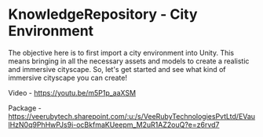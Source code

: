 # KnowledgeRepository - City Environment

The objective here is to first import a city environment into Unity. This means bringing in all the necessary assets and models to create a realistic and immersive cityscape. So, let's get started and see what kind of immersive cityscape you can create!

Video - https://youtu.be/m5P1p_aaXSM

Package - https://veerubytech.sharepoint.com/:u:/s/VeeRubyTechnologiesPvtLtd/EVaulHzN0q9PhHwPJs9i-ocBkfmaKUeepm_M2uR1AZ2ouQ?e=z6rvd7

